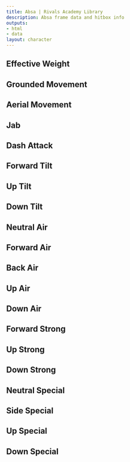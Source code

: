 ```yaml
---
title: Absa | Rivals Academy Library
description: Absa frame data and hitbox info
outputs:
- html
- data
layout: character
---
```


## Effective Weight
## Grounded Movement
## Aerial Movement

## Jab
## Dash Attack
## Forward Tilt
## Up Tilt
## Down Tilt

## Neutral Air
## Forward Air
## Back Air
## Up Air
## Down Air

## Forward Strong
## Up Strong
## Down Strong

## Neutral Special
## Side Special
## Up Special
## Down Special
